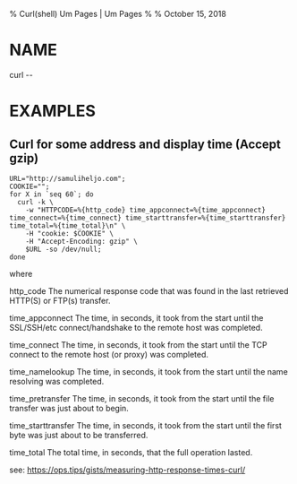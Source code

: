 % Curl(shell) Um Pages | Um Pages
%
% October 15, 2018
# NAME
curl --

# EXAMPLES

## Curl for some address and display time (Accept gzip)

```
URL="http://samuliheljo.com";
COOKIE="";
for X in `seq 60`; do
  curl -k \
    -w "HTTPCODE=%{http_code} time_appconnect=%{time_appconnect} time_connect=%{time_connect} time_starttransfer=%{time_starttransfer} time_total=%{time_total}\n" \
    -H "cookie: $COOKIE" \
    -H "Accept-Encoding: gzip" \
    $URL -so /dev/null;
done
```

where

http_code           The  numerical  response  code that was found
                    in the last retrieved HTTP(S) or FTP(s) transfer.

time_appconnect     The time, in seconds, it took from the start until
                    the SSL/SSH/etc connect/handshake to the remote host
                    was completed.

time_connect        The time, in seconds, it took from the start until
                    the TCP connect to the remote host (or proxy) was
                    completed.

time_namelookup     The time, in seconds, it took from the start until the name
                    resolving was completed.

time_pretransfer    The time, in seconds, it took from the start until the
                    file transfer was just about to begin.

time_starttransfer  The time, in seconds, it took from the start until the first
                    byte was just about to be transferred.

time_total          The total time, in seconds, that the full operation lasted.


see: https://ops.tips/gists/measuring-http-response-times-curl/

